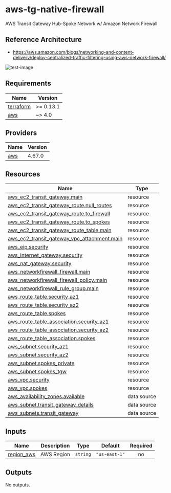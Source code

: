 # aws-tg-native-firewall
AWS Transit Gateway Hub-Spoke Network w/ Amazon Network Firewall

## Reference Architecture

- https://aws.amazon.com/blogs/networking-and-content-delivery/deploy-centralized-traffic-filtering-using-aws-network-firewall/

![test-image](https://d2908q01vomqb2.cloudfront.net/5b384ce32d8cdef02bc3a139d4cac0a22bb029e8/2021/06/18/figure4.png)

<!-- BEGIN_TF_DOCS -->
## Requirements

| Name | Version |
|------|---------|
| <a name="requirement_terraform"></a> [terraform](#requirement\_terraform) | >= 0.13.1 |
| <a name="requirement_aws"></a> [aws](#requirement\_aws) | ~> 4.0 |

## Providers

| Name | Version |
|------|---------|
| <a name="provider_aws"></a> [aws](#provider\_aws) | 4.67.0 |


## Resources

| Name | Type |
|------|------|
| [aws_ec2_transit_gateway.main](https://registry.terraform.io/providers/hashicorp/aws/latest/docs/resources/ec2_transit_gateway) | resource |
| [aws_ec2_transit_gateway_route.null_routes](https://registry.terraform.io/providers/hashicorp/aws/latest/docs/resources/ec2_transit_gateway_route) | resource |
| [aws_ec2_transit_gateway_route.to_firewall](https://registry.terraform.io/providers/hashicorp/aws/latest/docs/resources/ec2_transit_gateway_route) | resource |
| [aws_ec2_transit_gateway_route.to_spokes](https://registry.terraform.io/providers/hashicorp/aws/latest/docs/resources/ec2_transit_gateway_route) | resource |
| [aws_ec2_transit_gateway_route_table.main](https://registry.terraform.io/providers/hashicorp/aws/latest/docs/resources/ec2_transit_gateway_route_table) | resource |
| [aws_ec2_transit_gateway_vpc_attachment.main](https://registry.terraform.io/providers/hashicorp/aws/latest/docs/resources/ec2_transit_gateway_vpc_attachment) | resource |
| [aws_eip.security](https://registry.terraform.io/providers/hashicorp/aws/latest/docs/resources/eip) | resource |
| [aws_internet_gateway.security](https://registry.terraform.io/providers/hashicorp/aws/latest/docs/resources/internet_gateway) | resource |
| [aws_nat_gateway.security](https://registry.terraform.io/providers/hashicorp/aws/latest/docs/resources/nat_gateway) | resource |
| [aws_networkfirewall_firewall.main](https://registry.terraform.io/providers/hashicorp/aws/latest/docs/resources/networkfirewall_firewall) | resource |
| [aws_networkfirewall_firewall_policy.main](https://registry.terraform.io/providers/hashicorp/aws/latest/docs/resources/networkfirewall_firewall_policy) | resource |
| [aws_networkfirewall_rule_group.main](https://registry.terraform.io/providers/hashicorp/aws/latest/docs/resources/networkfirewall_rule_group) | resource |
| [aws_route_table.security_az1](https://registry.terraform.io/providers/hashicorp/aws/latest/docs/resources/route_table) | resource |
| [aws_route_table.security_az2](https://registry.terraform.io/providers/hashicorp/aws/latest/docs/resources/route_table) | resource |
| [aws_route_table.spokes](https://registry.terraform.io/providers/hashicorp/aws/latest/docs/resources/route_table) | resource |
| [aws_route_table_association.security_az1](https://registry.terraform.io/providers/hashicorp/aws/latest/docs/resources/route_table_association) | resource |
| [aws_route_table_association.security_az2](https://registry.terraform.io/providers/hashicorp/aws/latest/docs/resources/route_table_association) | resource |
| [aws_route_table_association.spokes](https://registry.terraform.io/providers/hashicorp/aws/latest/docs/resources/route_table_association) | resource |
| [aws_subnet.security_az1](https://registry.terraform.io/providers/hashicorp/aws/latest/docs/resources/subnet) | resource |
| [aws_subnet.security_az2](https://registry.terraform.io/providers/hashicorp/aws/latest/docs/resources/subnet) | resource |
| [aws_subnet.spokes_private](https://registry.terraform.io/providers/hashicorp/aws/latest/docs/resources/subnet) | resource |
| [aws_subnet.spokes_tgw](https://registry.terraform.io/providers/hashicorp/aws/latest/docs/resources/subnet) | resource |
| [aws_vpc.security](https://registry.terraform.io/providers/hashicorp/aws/latest/docs/resources/vpc) | resource |
| [aws_vpc.spokes](https://registry.terraform.io/providers/hashicorp/aws/latest/docs/resources/vpc) | resource |
| [aws_availability_zones.available](https://registry.terraform.io/providers/hashicorp/aws/latest/docs/data-sources/availability_zones) | data source |
| [aws_subnet.transit_gateway_details](https://registry.terraform.io/providers/hashicorp/aws/latest/docs/data-sources/subnet) | data source |
| [aws_subnets.transit_gateway](https://registry.terraform.io/providers/hashicorp/aws/latest/docs/data-sources/subnets) | data source |

## Inputs

| Name | Description | Type | Default | Required |
|------|-------------|------|---------|:--------:|
| <a name="input_region_aws"></a> [region\_aws](#input\_region\_aws) | AWS Region | `string` | `"us-east-1"` | no |

## Outputs

No outputs.
<!-- END_TF_DOCS -->